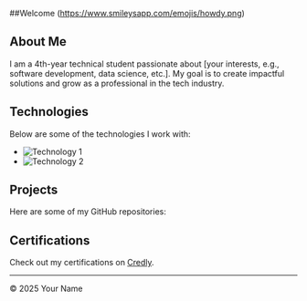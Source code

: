 ##Welcome (https://www.smileysapp.com/emojis/howdy.png)

## About Me
I am a 4th-year technical student passionate about [your interests, e.g., software development, data science, etc.]. My goal is to create impactful solutions and grow as a professional in the tech industry.

## Technologies
Below are some of the technologies I work with:
<!-- Add technology icons or images using Markdown -->
- ![Technology 1](path/to/tech1.png)
- ![Technology 2](path/to/tech2.png)

## Projects
Here are some of my GitHub repositories:
<!-- Add project links here -->
<!-- Example:
- [Project 1](https://github.com/yourusername/project1): Description of the project.
- [Project 2](https://github.com/yourusername/project2): Description of the project.
-->

## Certifications
Check out my certifications on [Credly](https://www.credly.com/users/your-profile).

---

© 2025 Your Name
